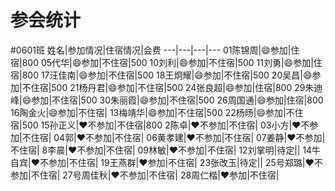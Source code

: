 # 参会统计
#0601班
姓名|参加情况|住宿情况|会费
---|---|---|---
01陈锦周|:smile:参加|住宿|800
05代华|:smile:参加|不住宿|500
10刘利|:smile:参加|不住宿|500
11刘勇|:smile:参加|住宿|800
17汪佳南|:smile:参加|不住宿|500
18王炯耀|:smile:参加|不住宿|500
20吴昌|:smile:参加|不住宿|500
21杨丹君|:smile:参加|不住宿|500
24张良超|:smile:参加|住宿|800
29朱迪峰|:smile:参加|不住宿|500
30朱丽霞|:smile:参加|不住宿|500
26周国通|:smile:参加|住宿|800
16陶金火|:smile:参加|不住宿|
13梅靖华|:smile:参加|不住宿|500
22杨旸|:smile:参加|不住宿|500
15孙正义|:heart:不参加|不住宿|800
2陈卓|:heart:不参加|不住宿|
03小方|:heart:不参加|不住宿|
04郭|:heart:不参加|不住宿|
06黄孝建|:heart:不参加|不住宿|
07姜静|:heart:不参加|不住宿|
8李晨|:heart:不参加|不住宿|
09林敏|:heart:不参加|不住宿|
12刘掌明|待定||
14牛自宾|:heart:不参加|不住宿|
19王燕群|:heart:参加|不住宿|
23张改玉|待定||
25号郑璐|:heart:不参加|不住宿|
27号周佳秋|:heart:不参加|不住宿|
28周仁楷|:heart:参加|不住宿|
